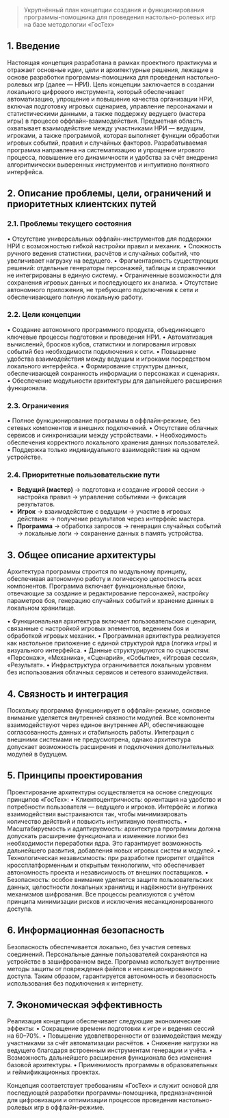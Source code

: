 

> Укрупнённый план концепции создания и функционирования программы-помощника для проведения настольно-ролевых игр на базе методологии «ГосТех»
## 1. Введение
Настоящая концепция разработана в рамках проектного практикума и отражает основные идеи, цели и архитектурные решения, лежащие в основе разработки программы-помощника для проведения настольно-ролевых игр (далее — НРИ). Цель концепции заключается в создании локального цифрового инструмента, который обеспечивает автоматизацию, упрощение и повышение качества организации НРИ, включая подготовку игровых сценариев, управление персонажами и статистическими данными, а также поддержку ведущего (мастера игры) в процессе оффлайн-взаимодействия.
Предметная область охватывает взаимодействие между участниками НРИ — ведущим, игроками, а также программой, которая выполняет функции обработки игровых событий, правил и случайных факторов. Разрабатываемая программа направлена на систематизацию и упрощение игрового процесса, повышение его динамичности и удобства за счёт внедрения алгоритмически выверенных инструментов и интуитивно понятного интерфейса.

## 2. Описание проблемы, цели, ограничений и приоритетных клиентских путей

### 2.1. Проблемы текущего состояния
• Отсутствие универсальных оффлайн-инструментов для поддержки НРИ с возможностью гибкой настройки правил и механик.
• Сложность ручного ведения статистики, расчётов и случайных событий, что увеличивает нагрузку на ведущего.
• Фрагментарность существующих решений: отдельные генераторы персонажей, таблицы и справочники не интегрированы в единую систему.
• Ограниченные возможности для сохранения игровых данных и последующего их анализа.
• Отсутствие автономного приложения, не требующего подключения к сети и обеспечивающего полную локальную работу.


### 2.2. Цели концепции
• Создание автономного программного продукта, объединяющего ключевые процессы подготовки и проведения НРИ.
• Автоматизация вычислений, бросков кубов, статистики и логирования игровых событий без необходимости подключения к сети.
• Повышение удобства взаимодействия между ведущим и игроками посредством локального интерфейса.
• Формирование структуры данных, обеспечивающей сохранность информации о персонажах и сценариях.
• Обеспечение модульности архитектуры для дальнейшего расширения функционала.


### 2.3. Ограничения
• Полное функционирование программы в оффлайн-режиме, без сетевых компонентов и внешних подключений.
• Отсутствие облачных сервисов и синхронизации между устройствами.
• Необходимость обеспечения корректного локального хранения данных пользователей.
• Поддержка только индивидуального взаимодействия на одном устройстве.


### 2.4. Приоритетные пользовательские пути
- **Ведущий (мастер)** → подготовка и создание игровой сессии → настройка правил → управление событиями → фиксация результатов.  
- **Игрок** → взаимодействие с ведущим → участие в игровых действиях → получение результатов через интерфейс мастера.  
- **Программа** → обработка запросов → генерация случайных событий → локальные логи → сохранение данных в память устройства.

## 3. Общее описание архитектуры
Архитектура программы строится по модульному принципу, обеспечивая автономную работу и логическую целостность всех компонентов. Программа включает функциональные блоки, отвечающие за создание и редактирование персонажей, настройку параметров боя, генерацию случайных событий и хранение данных в локальном хранилище.

• Функциональная архитектура включает пользовательские сценарии, связанные с настройкой игровых элементов, ведением боя и обработкой игровых механик. 
• Программная архитектура реализуется как настольное приложение с единой структурой ядра (логика игры) и визуального интерфейса. 
• Данные структурируются по сущностям: «Персонаж», «Механика», «Сценарий», «Событие», «Игровая сессия», «Результат». 
• Инфраструктура ограничивается локальным уровнем без использования облачных сервисов и сетевого взаимодействия.


## 4. Связность и интеграция
Поскольку программа функционирует в оффлайн-режиме, основное внимание уделяется внутренней связности модулей. Все компоненты взаимодействуют через единое внутреннее API, обеспечивающее согласованность данных и стабильность работы. Интеграция с внешними системами не предусмотрена, однако архитектура допускает возможность расширения и подключения дополнительных модулей в будущем.

## 5. Принципы проектирования
Проектирование архитектуры осуществляется на основе следующих принципов «ГосТех»:
• Клиентоцентричность: ориентация на удобство и потребности пользователя — ведущего и игроков. Интерфейс и логика взаимодействия выстраиваются так, чтобы минимизировать количество действий и повысить интуитивную понятность.
• Масштабируемость и адаптируемость: архитектура программы должна допускать расширение функционала и изменение логики без необходимости переработки ядра. Это гарантирует возможность дальнейшего развития, добавления новых игровых систем и модулей.
• Технологическая независимость: при разработке приоритет отдаётся кроссплатформенным и открытым технологиям, что обеспечивает автономность проекта и независимость от внешних поставщиков.
• Безопасность: особое внимание уделяется защите пользовательских данных, целостности локальных хранилищ и надёжности внутренних механизмов шифрования. Все процессы реализуются с учётом принципа минимизации рисков и исключения несанкционированного доступа.


## 6. Информационная безопасность
Безопасность обеспечивается локально, без участия сетевых соединений. 
Персональные данные пользователей сохраняются на устройстве в зашифрованном виде. Программа использует внутренние методы защиты от повреждения файлов и несанкционированного доступа. Таким образом, гарантируется автономность и безопасность использования без подключения к интернету.

## 7. Экономическая эффективность
Реализация концепции обеспечивает следующие экономические эффекты:
• Сокращение времени подготовки к игре и ведения сессий на 60–70%.
• Повышение удовлетворенности от взаимодействия между участниками за счёт автоматизации расчётов.
• Снижение нагрузки на ведущего благодаря встроенным инструментам генерации и учёта.
• Возможность дальнейшего расширения функционала без изменения базовой архитектуры.
• Применимость программы в образовательных и геймификационных проектах.

Концепция соответствует требованиям «ГосТех» и служит основой для последующей разработки программы-помощника, предназначенной для цифровизации и оптимизации процессов проведения настольно-ролевых игр в оффлайн-режиме.